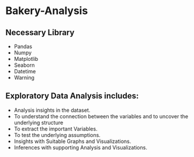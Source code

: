 # Bakery-Analysis

## Necessary Library

- Pandas
- Numpy
- Matplotlib
- Seaborn
- Datetime
- Warning

## Exploratory Data Analysis includes:

- Analysis insights in the dataset.
- To understand the connection between the variables and to uncover the underlying structure
- To extract the important Variables.
- To test the underlying assumptions.
- Insights with Suitable Graphs and Visualizations.
- Inferences with supporting Analysis and Visualizations.

